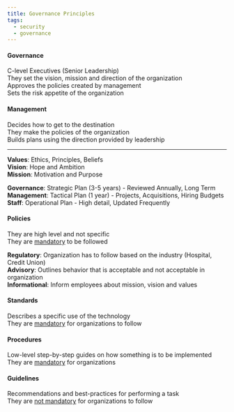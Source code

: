 ```yaml
---
title: Governance Principles
tags:
  - security
  - governance
---
```


#### Governance  
C-level Executives (Senior Leadership)  
They set the vision, mission and direction of the organization  
Approves the policies created by management  
Sets the risk appetite of the organization

#### Management
Decides how to get to the destination  
They make the policies of the organization  
Builds plans using the direction provided by leadership  

---

**Values**: Ethics, Principles, Beliefs  
**Vision**: Hope and Ambition  
**Mission**: Motivation and Purpose

**Governance**: Strategic Plan (3-5 years) - Reviewed Annually, Long Term  
**Management**: Tactical Plan (1 year) - Projects, Acquisitions, Hiring Budgets  
**Staff**: Operational Plan - High detail, Updated Frequently

#### Policies
They are high level and not specific  
They are <u>mandatory</u> to be followed

**Regulatory**: Organization has to follow based on the industry (Hospital, Credit Union)  
**Advisory**: Outlines behavior that is acceptable and not acceptable in organization  
**Informational**: Inform employees about mission, vision and values

#### Standards
Describes a specific use of the technology  
They are <u>mandatory</u> for organizations to follow

#### Procedures
Low-level step-by-step guides on how something is to be implemented  
They are <u>mandatory</u> for organizations

#### Guidelines
Recommendations and best-practices for performing a task  
They are <u>not mandatory</u> for organizations to follow 